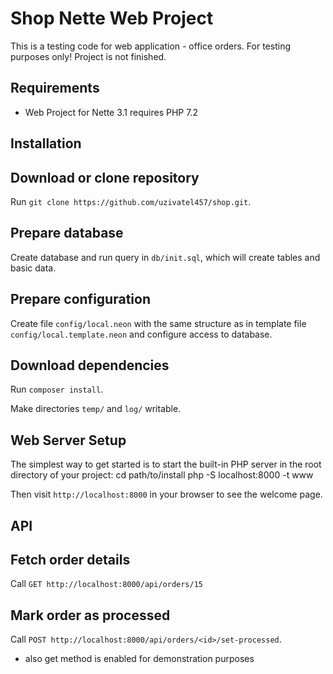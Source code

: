 Shop Nette Web Project
=================

This is a testing code for web application - office orders. 
For testing purposes only! Project is not finished.

Requirements
------------

- Web Project for Nette 3.1 requires PHP 7.2


Installation
------------

## Download or clone repository
Run `git clone https://github.com/uzivatel457/shop.git`.

## Prepare database
Create database and run query in `db/init.sql`, which will create tables and basic data.

## Prepare configuration
Create file `config/local.neon` with the same structure as in template file `config/local.template.neon` and configure access to database.

## Download dependencies
Run `composer install`.

Make directories `temp/` and `log/` writable.


Web Server Setup
----------------

The simplest way to get started is to start the built-in PHP server in the root directory of your project:
    cd path/to/install
	php -S localhost:8000 -t www

Then visit `http://localhost:8000` in your browser to see the welcome page.

API
---

## Fetch order details
Call `GET http://localhost:8000/api/orders/15`

## Mark order as processed
Call `POST http://localhost:8000/api/orders/<id>/set-processed`.
- also get method is enabled for demonstration purposes
